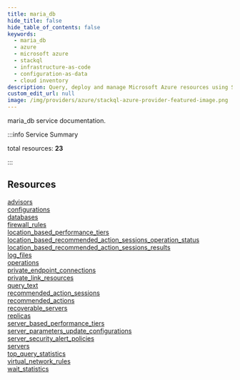 ```yaml
---
title: maria_db
hide_title: false
hide_table_of_contents: false
keywords:
  - maria_db
  - azure
  - microsoft azure
  - stackql
  - infrastructure-as-code
  - configuration-as-data
  - cloud inventory
description: Query, deploy and manage Microsoft Azure resources using SQL
custom_edit_url: null
image: /img/providers/azure/stackql-azure-provider-featured-image.png
---
```


maria_db service documentation.

:::info Service Summary

<div class="row">
<div class="providerDocColumn">
<span>total resources:&nbsp;<b>23</b></span><br />
</div>
</div>

:::

## Resources
<div class="row">
<div class="providerDocColumn">
<a href="/providers/azure/maria_db/advisors/">advisors</a><br />
<a href="/providers/azure/maria_db/configurations/">configurations</a><br />
<a href="/providers/azure/maria_db/databases/">databases</a><br />
<a href="/providers/azure/maria_db/firewall_rules/">firewall_rules</a><br />
<a href="/providers/azure/maria_db/location_based_performance_tiers/">location_based_performance_tiers</a><br />
<a href="/providers/azure/maria_db/location_based_recommended_action_sessions_operation_status/">location_based_recommended_action_sessions_operation_status</a><br />
<a href="/providers/azure/maria_db/location_based_recommended_action_sessions_results/">location_based_recommended_action_sessions_results</a><br />
<a href="/providers/azure/maria_db/log_files/">log_files</a><br />
<a href="/providers/azure/maria_db/operations/">operations</a><br />
<a href="/providers/azure/maria_db/private_endpoint_connections/">private_endpoint_connections</a><br />
<a href="/providers/azure/maria_db/private_link_resources/">private_link_resources</a><br />
<a href="/providers/azure/maria_db/query_text/">query_text</a>
</div>
<div class="providerDocColumn">
<a href="/providers/azure/maria_db/recommended_action_sessions/">recommended_action_sessions</a><br />
<a href="/providers/azure/maria_db/recommended_actions/">recommended_actions</a><br />
<a href="/providers/azure/maria_db/recoverable_servers/">recoverable_servers</a><br />
<a href="/providers/azure/maria_db/replicas/">replicas</a><br />
<a href="/providers/azure/maria_db/server_based_performance_tiers/">server_based_performance_tiers</a><br />
<a href="/providers/azure/maria_db/server_parameters_update_configurations/">server_parameters_update_configurations</a><br />
<a href="/providers/azure/maria_db/server_security_alert_policies/">server_security_alert_policies</a><br />
<a href="/providers/azure/maria_db/servers/">servers</a><br />
<a href="/providers/azure/maria_db/top_query_statistics/">top_query_statistics</a><br />
<a href="/providers/azure/maria_db/virtual_network_rules/">virtual_network_rules</a><br />
<a href="/providers/azure/maria_db/wait_statistics/">wait_statistics</a>
</div>
</div>